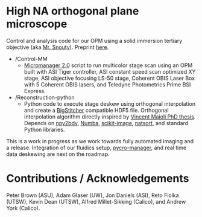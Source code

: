 # High NA orthogonal plane microscope
Control and analysis code for our OPM using a solid immersion tertiary objective (aka [Mr. Snouty](https://andrewgyork.github.io/high_na_single_objective_lightsheet/)). Preprint [here](https://www.biorxiv.org/content/10.1101/2020.04.07.030569v2).

* /Control-MM
  * [Micromanager 2.0](https://micro-manager.org/wiki/Version_2.0) script to run multicolor stage scan using an OPM built with ASI Tiger controller, ASI constant speed scan optimized XY stage, ASI objective focusing LS-50 stage, Coherent OBIS Laser Box with 5 Coherent OBIS lasers, and Teledyne Photometrics Prime BSI Express.
* /Reconstruction-python
  * Python code to execute stage deskew using orthogonal interpolation and create a [BigStitcher](https://github.com/PreibischLab/BigStitcher/) compatible HDF5 file. Orthogonal interpolation algorithm directly inspired by [Vincent Maioli PhD thesis](https://doi.org/10.25560/68022). Depends on [npy2bdv](https://github.com/nvladimus/npy2bdv/), [Numba](http://numba.pydata.org/), [scikit-image](https://scikit-image.org/), [natsort](https://natsort.readthedocs.io/en/master/index.html), and standard Python libraries.

This is a work in progress as we work towards fully automated imaging and a release. Integration of our fluidics setup, [pycro-manager](https://pycro-manager.readthedocs.io/en/latest/), and real time data deskewing are next on the roadmap.

# Contributions / Acknowledgements
Peter Brown (ASU), Adam Glaser (UW), Jon Daniels (ASI), Reto Fiolka (UTSW), Kevin Dean (UTSW), Alfred Millet-Sikking (Calico), and Andrew York (Calico).
